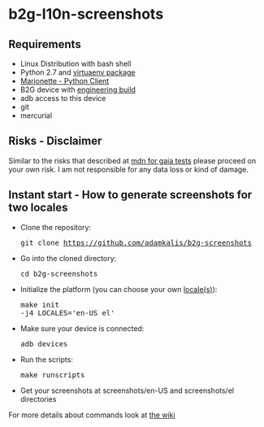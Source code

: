 # b2g-l10n-screenshots

## Requirements

* Linux Distribution with bash shell
* Python 2.7 and [virtuaenv package](https://pypi.python.org/pypi/virtualenv/)
* [Marionette - Python Client](https://developer.mozilla.org/en-US/docs/Marionette/Client)
* B2G device with [engineering build](https://developer.mozilla.org/en-US/docs/Marionette/Builds)
* adb access to this device
* git 
* mercurial

## Risks - Disclaimer
Similar to the risks that described at [mdn for gaia tests](https://developer.mozilla.org/en-US/docs/Gaia_Test_Runner) please proceed on your own risk. I am not responsible for any data loss or kind of damage.

## Instant start - How to generate screenshots for two locales

* Clone the repository: <pre>git clone https://github.com/adamkalis/b2g-screenshots</pre>
* Go into the cloned directory: <pre>cd b2g-screenshots</pre>
* Initialize the platform (you can choose your own [locale(s)](http://hg.mozilla.org/gaia-l10n)): <pre>make init -j4 LOCALES='en-US el'</pre>
* Make sure your device is connected: <pre>adb devices</pre>
* Run the scripts: <pre>make runscripts</pre>
* Get your screenshots at screenshots/en-US and screenshots/el directories

For more details about commands look at [the wiki](https://github.com/adamkalis/b2g-screenshots/wiki)

